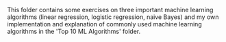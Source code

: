 This folder contains some exercises on three important machine learning algorithms (linear regression, logistic regression, naive Bayes)
and my own implementation and explanation of commonly used machine learning algorithms in the 'Top 10 ML Algorithms' folder.
